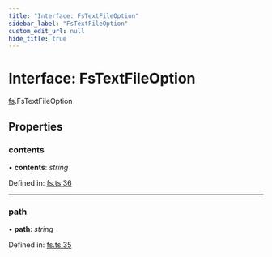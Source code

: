 ```yaml
---
title: "Interface: FsTextFileOption"
sidebar_label: "FsTextFileOption"
custom_edit_url: null
hide_title: true
---
```


# Interface: FsTextFileOption

[fs](../modules/fs.md).FsTextFileOption

## Properties

### contents

• **contents**: *string*

Defined in: [fs.ts:36](https://github.com/tauri-apps/tauri/blob/b9cbaad4/api/src/fs.ts#L36)

___

### path

• **path**: *string*

Defined in: [fs.ts:35](https://github.com/tauri-apps/tauri/blob/b9cbaad4/api/src/fs.ts#L35)
